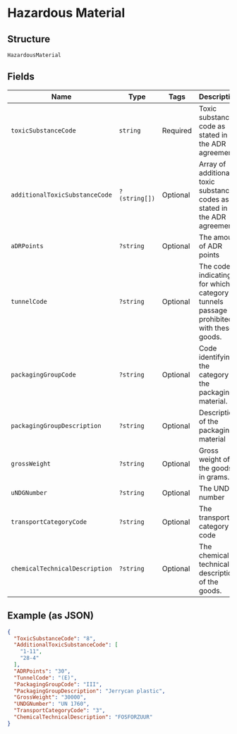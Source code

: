 
# Hazardous Material

## Structure

`HazardousMaterial`

## Fields

| Name | Type | Tags | Description | Getter | Setter |
|  --- | --- | --- | --- | --- | --- |
| `toxicSubstanceCode` | `string` | Required | Toxic substance code as stated in the ADR agreement | getToxicSubstanceCode(): string | setToxicSubstanceCode(string toxicSubstanceCode): void |
| `additionalToxicSubstanceCode` | `?(string[])` | Optional | Array of additional toxic substance codes as stated in the ADR agreement | getAdditionalToxicSubstanceCode(): ?array | setAdditionalToxicSubstanceCode(?array additionalToxicSubstanceCode): void |
| `aDRPoints` | `?string` | Optional | The amount of ADR points | getADRPoints(): ?string | setADRPoints(?string aDRPoints): void |
| `tunnelCode` | `?string` | Optional | The code indicating for which category of tunnels passage is prohibited with these goods. | getTunnelCode(): ?string | setTunnelCode(?string tunnelCode): void |
| `packagingGroupCode` | `?string` | Optional | Code identifying the category of the packaging material. | getPackagingGroupCode(): ?string | setPackagingGroupCode(?string packagingGroupCode): void |
| `packagingGroupDescription` | `?string` | Optional | Description of the packaging material | getPackagingGroupDescription(): ?string | setPackagingGroupDescription(?string packagingGroupDescription): void |
| `grossWeight` | `?string` | Optional | Gross weight of the goods in grams. | getGrossWeight(): ?string | setGrossWeight(?string grossWeight): void |
| `uNDGNumber` | `?string` | Optional | The UNDG number | getUNDGNumber(): ?string | setUNDGNumber(?string uNDGNumber): void |
| `transportCategoryCode` | `?string` | Optional | The transport category code | getTransportCategoryCode(): ?string | setTransportCategoryCode(?string transportCategoryCode): void |
| `chemicalTechnicalDescription` | `?string` | Optional | The chemical technical description of the goods. | getChemicalTechnicalDescription(): ?string | setChemicalTechnicalDescription(?string chemicalTechnicalDescription): void |

## Example (as JSON)

```json
{
  "ToxicSubstanceCode": "8",
  "AdditionalToxicSubstanceCode": [
    "1-11",
    "28-4"
  ],
  "ADRPoints": "30",
  "TunnelCode": "(E)",
  "PackagingGroupCode": "III",
  "PackagingGroupDescription": "Jerrycan plastic",
  "GrossWeight": "30000",
  "UNDGNumber": "UN 1760",
  "TransportCategoryCode": "3",
  "ChemicalTechnicalDescription": "FOSFORZUUR"
}
```

